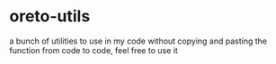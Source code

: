 # oreto-utils
a bunch of utilities to use in my code without copying and pasting the function from code to code, feel free to use it
